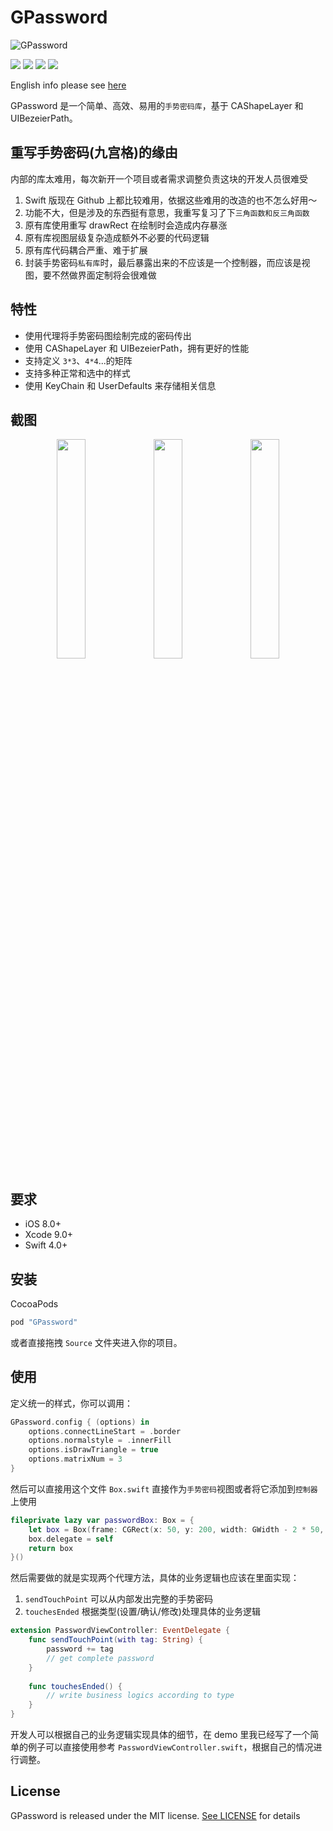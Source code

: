 # GPassword

![GPassword](https://github.com/hackjie/GPassword/blob/master/Resources/GPassword-logo.png)

[![](https://travis-ci.org/hackjie/GPassword.svg?branch=master)](https://travis-ci.org/hackjie/GPassword)
![](https://img.shields.io/badge/language-swift-orange.svg)
![](https://img.shields.io/badge/platform-ios-lightgrey.svg)
![](https://img.shields.io/badge/license-MIT-000000.svg)

English info please see [here](https://github.com/hackjie/GPassword/wiki/GPassword)

GPassword 是一个简单、高效、易用的`手势密码库`，基于 CAShapeLayer 和 UIBezeierPath。

## 重写手势密码(九宫格)的缘由

内部的库太难用，每次新开一个项目或者需求调整负责这块的开发人员很难受

1. Swift 版现在 Github 上都比较难用，依据这些难用的改造的也不怎么好用～
2. 功能不大，但是涉及的东西挺有意思，我重写复习了下`三角函数和反三角函数`
3. 原有库使用重写 drawRect 在绘制时会造成内存暴涨
4. 原有库视图层级复杂造成额外不必要的代码逻辑
5. 原有库代码耦合严重、难于扩展
6. 封装手势密码`私有库`时，最后暴露出来的不应该是一个控制器，而应该是视图，要不然做界面定制将会很难做

## 特性

* 使用代理将手势密码图绘制完成的密码传出
* 使用 CAShapeLayer 和 UIBezeierPath，拥有更好的性能
* 支持定义 `3*3`、`4*4`...的矩阵
* 支持多种正常和选中的样式
* 使用 KeyChain 和 UserDefaults 来存储相关信息

## 截图

<p align="center">
    <img src="https://github.com/hackjie/GPassword/blob/master/Resources/first.gif" width="30%" />
    <img src="https://github.com/hackjie/GPassword/blob/master/Resources/second.gif" width="30%" />
    <img src="https://github.com/hackjie/GPassword/blob/master/Resources/third.gif" width="30%" />
</p>

## 要求

* iOS 8.0+
* Xcode 9.0+
* Swift 4.0+

## 安装

CocoaPods

```swift
pod "GPassword"
```

或者直接拖拽 `Source` 文件夹进入你的项目。

## 使用

定义统一的样式，你可以调用：

```swift
GPassword.config { (options) in
    options.connectLineStart = .border
    options.normalstyle = .innerFill
    options.isDrawTriangle = true
    options.matrixNum = 3
}
```

然后可以直接用这个文件 `Box.swift` 直接作为`手势密码`视图或者将它添加到`控制器`上使用

```swift
fileprivate lazy var passwordBox: Box = {
    let box = Box(frame: CGRect(x: 50, y: 200, width: GWidth - 2 * 50, height: 400))
    box.delegate = self
    return box
}()
```

然后需要做的就是实现两个代理方法，具体的业务逻辑也应该在里面实现：

1. `sendTouchPoint` 可以从内部发出完整的手势密码
2. `touchesEnded` 根据类型(设置/确认/修改)处理具体的业务逻辑

```swift
extension PasswordViewController: EventDelegate {
    func sendTouchPoint(with tag: String) {
        password += tag
        // get complete password
    }
    
    func touchesEnded() {
        // write business logics according to type
    }
}
```

开发人可以根据自己的业务逻辑实现具体的细节，在 demo 里我已经写了一个简单的例子可以直接使用参考 `PasswordViewController.swift`，根据自己的情况进行调整。

## License

GPassword is released under the MIT license. [See LICENSE](https://github.com/hackjie/GPassword/blob/master/LICENSE) for details



